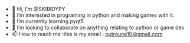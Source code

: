 - 👋 Hi, I’m @SKIBIDYPY
- 👀 I’m interested in programing in python and making games with it.
- 🌱 I’m currently learning pyqt5
- 💞️ I’m looking to collaborate on anything relating to python or game dev
- 📫 How to reach me :this is my email : outroune10@gmail.com

